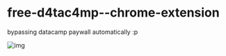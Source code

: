 # free-d4tac4mp--chrome-extension

bypassing datacamp paywall automatically :p

![img](https://i.imgur.com/Gitdre3.gif)
